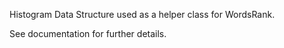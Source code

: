 Histogram Data Structure used as a helper class for WordsRank.

See documentation for further details.
